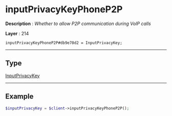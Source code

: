 # inputPrivacyKeyPhoneP2P

**Description** : *Whether to allow P2P communication during VoIP calls*

**Layer** : 214

```tl
inputPrivacyKeyPhoneP2P#db9e70d2 = InputPrivacyKey;
```

---

## Type

[InputPrivacyKey](type/InputPrivacyKey)

---

## Example

```php
$inputPrivacyKey = $client->inputPrivacyKeyPhoneP2P();
```